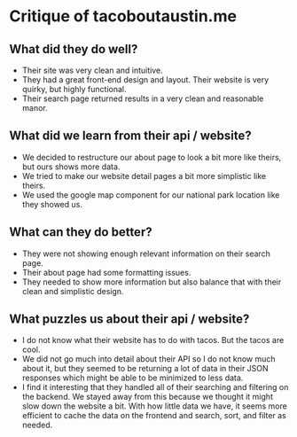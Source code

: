# Critique of tacoboutaustin.me

## What did they do well?

* Their site was very clean and intuitive.
* They had a great front-end design and layout. Their website is very quirky, but
  highly functional.
* Their search page returned results in a very clean and reasonable manor.

## What did we learn from their api / website?

* We decided to restructure our about page to look a bit more like theirs, but ours
  shows more data.
* We tried to make our website detail pages a bit more simplistic like theirs.
* We used the google map component for our national park location like they showed
  us.

## What can they do better?

* They were not showing enough relevant information on their search page.
* Their about page had some formatting issues.
* They needed to show more information but also balance that with their clean and
  simplistic design.

## What puzzles us about their api / website?

* I do not know what their website has to do with tacos. But the tacos are cool.
* We did not go much into detail about their API so I do not know much about it,
  but they seemed to be returning a lot of data in their JSON responses which might
  be able to be minimized to less data.
* I find it interesting that they handled all of their searching and filtering on
  the backend. We stayed away from this because we thought it might slow down the
  website a bit. With how little data we have, it seems more efficient to cache the
  data on the frontend and search, sort, and filter as needed.



